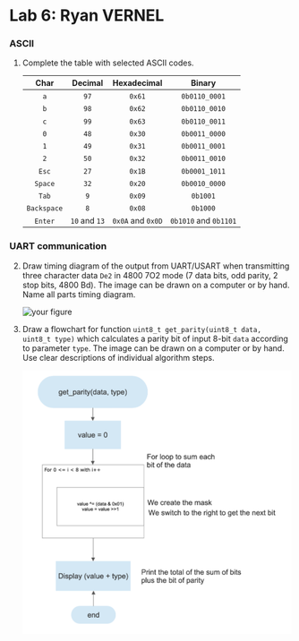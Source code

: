# Lab 6: Ryan VERNEL

### ASCII

1. Complete the table with selected ASCII codes.

   | **Char** | **Decimal** | **Hexadecimal** | **Binary** |
   | :-: | :-: | :-: | :-: |
   | `a` | `97` | `0x61` | `0b0110_0001` |
   | `b` | `98` | `0x62` | `0b0110_0010` |
   | `c` | `99` | `0x63` | `0b0110_0011` |
   | `0` | `48` | `0x30` | `0b0011_0000` |
   | `1` | `49` | `0x31` | `0b0011_0001` |
   | `2` | `50` | `0x32` | `0b0011_0010` |
   | `Esc` | `27` | `0x1B` | `0b0001_1011` |
   | `Space` | `32` | `0x20` | `0b0010_0000` |
   | `Tab` | `9` | `0x09` | `0b1001` |
   | `Backspace` | `8` | `0x08` | `0b1000` |
   | `Enter` | `10` and `13` | `0x0A` and `0x0D` | `0b1010` and `0b1101` |

### UART communication

2. Draw timing diagram of the output from UART/USART when transmitting three character data `De2` in 4800 7O2 mode (7 data bits, odd parity, 2 stop bits, 4800&nbsp;Bd). The image can be drawn on a computer or by hand. Name all parts timing diagram.

   ![your figure]()

3. Draw a flowchart for function `uint8_t get_parity(uint8_t data, uint8_t type)` which calculates a parity bit of input 8-bit `data` according to parameter `type`. The image can be drawn on a computer or by hand. Use clear descriptions of individual algorithm steps.

   ![flowchart for function `uint8_t get_parity(uint8_t data, uint8_t type)`](https://raw.githubusercontent.com/Rayou01/digitals-electronics-2/main/PlatformIO/Projects/lab6-UART/test/flowchart%20function%20get_parity.png)
